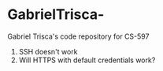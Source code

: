 GabrielTrisca-
==============

Gabriel Trisca's  code repository for CS-597

1. SSH doesn't work
2. Will HTTPS with default credentials work?
